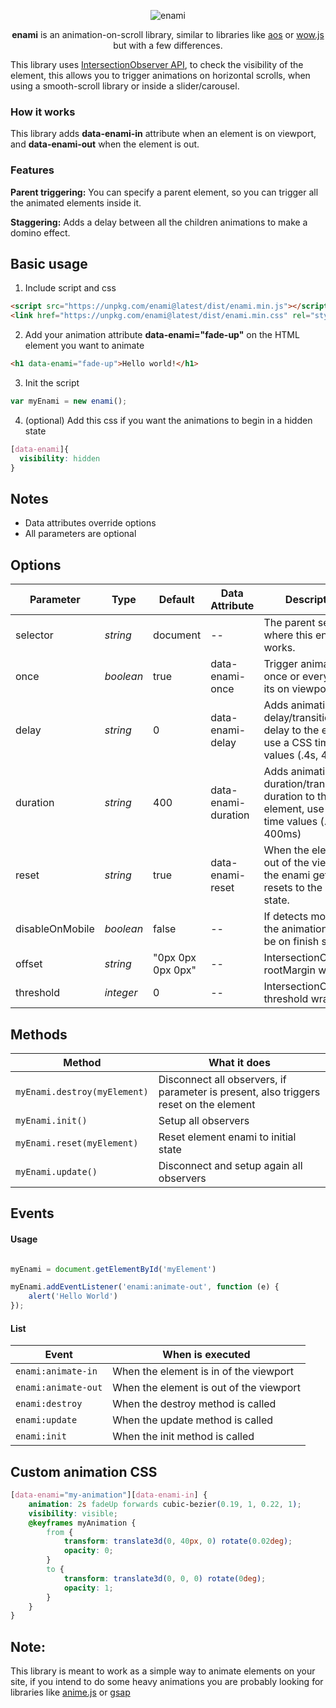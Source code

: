 
<p align="center">
  <img alt="enami" src="https://i.imgur.com/eghT0eF.png">
</p>

<p align="center">
<b>enami</b> is an animation-on-scroll library, similar to libraries like <a href="https://github.com/michalsnik/aos">aos</a> or <a href="https://github.com/matthieua/WOW">wow.js</a> but with a few differences.
</p>

This library uses [IntersectionObserver API](https://developer.mozilla.org/en-US/docs/Web/API/Intersection_Observer_API), to check the visibility of the element, this allows you to trigger animations on horizontal scrolls, when using a smooth-scroll library or inside a slider/carousel.



### How it works
This library adds **data-enami-in** attribute when an element is on viewport, and **data-enami-out** when the element is out. 


### Features

**Parent triggering:** You can specify a parent element, so you can trigger all the animated elements inside it.

**Staggering:** Adds a delay between all the children animations to make a domino effect.



## Basic usage
1. Include script and css
``` html
<script src="https://unpkg.com/enami@latest/dist/enami.min.js"></script>
<link href="https://unpkg.com/enami@latest/dist/enami.min.css" rel="stylesheet">
```
2. Add your animation attribute **data-enami="fade-up"** on the HTML element you want to animate
``` html
<h1 data-enami="fade-up">Hello world!</h1>
```
3. Init the script
``` javascript
var myEnami = new enami();
```
4. (optional) Add this css if you want the animations to begin in a hidden state
``` css
[data-enami]{
  visibility: hidden
}
```

## Notes
- Data attributes override options
- All parameters are optional


## Options
<table>
  <thead>
    <tr>
      <th>Parameter</th>
      <th>Type</th>
      <th>Default</th>
      <th>Data Attribute</th>
      <th>Description</th>
    </tr>
  </thead>
  <tbody>
    <tr>
      <td>selector</td>
      <td><i>string</i></td>
      <td>document</td>
      <td>--</td>
      <td>The parent selector where this enami works.</td>
    </tr>
    <tr>
      <td>once</td>
      <td><i>boolean</i></td>
      <td>true</td>
      <td>data-enami-once</td>
      <td>Trigger animation once or every time its on viewport.</td>
    </tr>
    <tr>
      <td>delay</td>
      <td><i>string</i></td>
      <td>0</td>
      <td>data-enami-delay</td>
      <td>Adds animation-delay/transition-delay to the element, use a CSS time values (.4s, 400ms)</td>
    </tr>
    <tr>
      <td>duration</td>
      <td><i>string</i></td>
      <td>400</td>
      <td>data-enami-duration</td>
      <td>Adds animation-duration/transition-duration to the element, use a CSS time values (.4s, 400ms)</td>
    </tr>
    <tr>
      <td>reset</td>
      <td><i>string</i></td>
      <td>true</td>
      <td>data-enami-reset</td>
      <td>When the element is out of the viewport the enami gets resets to the its initial state.</td>
    </tr>
    <tr>
      <td>disableOnMobile</td>
      <td><i>boolean</i></td>
      <td>false</td>
      <td>--</td>
      <td>If detects mobile, all the animations will be on finish state.</td>
    </tr>
    <tr>
      <td>offset</td>
      <td><i>string</i></td>
      <td>"0px 0px 0px 0px"</td>
      <td>--</td>
      <td>IntersectionObserver rootMargin wrapper.</td>
    </tr>
    <tr>
      <td>threshold</td>
      <td><i>integer</i></td>
      <td>0</td>
      <td>--</td>
      <td>IntersectionObserver threshold wrapper.</td>
    </tr>
    
</table>




## Methods

<table>
  <thead>
    <tr>
      <th>Method</th>
      <th>What it does</th>
    </tr>
  </thead>
  <tbody>
    <tr>
      <td>
      <code>myEnami.destroy(myElement)</code>
      </td>
      <td>Disconnect all observers, if parameter is present, also triggers reset on the element</td>
    </tr>
    <tr>
      <td>
      <code>myEnami.init()</code>
      </td>
      <td>Setup all observers</td>
    </tr>
    <tr>
      <td>
      <code>myEnami.reset(myElement)</code>
      </td>
      <td>Reset element enami to initial state</td>
    </tr>
    <tr>
      <td>
      <code>myEnami.update()</code>
      </td>
      <td>Disconnect and setup again all observers</td>
    </tr>
    </tbody>
</table>


## Events

#### Usage
``` javascript

myEnami = document.getElementById('myElement')

myEnami.addEventListener('enami:animate-out', function (e) {
    alert('Hello World')
});

```

#### List

<table>
  <thead>
    <tr>
      <th>Event</th>
      <th>When is executed</th>
    </tr>
  </thead>
  <tbody>
    <tr>
      <td>
      <code>enami:animate-in</code>
      </td>
      <td>When the element is in of the viewport</td>
    </tr>
    <tr>
      <td>
      <code>enami:animate-out</code>
      </td>
      <td>When the element is out of the viewport</td>
    </tr>
    <tr>
      <td>
      <code>enami:destroy</code>
      </td>
      <td>When the destroy method is called</td>
    </tr>
    <tr>
      <td>
      <code>enami:update</code>
      </td>
      <td>When the update method is called</td>
    </tr>
    <tr>
      <td>
      <code>enami:init</code>
      </td>
      <td>When the init method is called</td>
    </tr>
    </tbody>
</table>


## Custom animation CSS
```css
[data-enami="my-animation"][data-enami-in] {
    animation: 2s fadeUp forwards cubic-bezier(0.19, 1, 0.22, 1);
    visibility: visible;
    @keyframes myAnimation {
        from {
            transform: translate3d(0, 40px, 0) rotate(0.02deg);
            opacity: 0;
        }
        to {
            transform: translate3d(0, 0, 0) rotate(0deg);
            opacity: 1;
        }
    }
}
```

## Note:
 This library is meant to work as a simple way to animate elements on your site, if you intend to do some heavy animations you are probably looking for libraries like [anime.js](https://github.com/juliangarnier/anime) or [gsap](https://github.com/greensock/GSAP)

